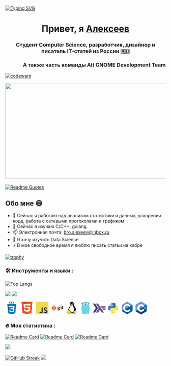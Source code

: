 
<img src="https://komarev.com/ghpvc/?username=alexeev-engineer&style=flat-square&color=blue" alt=""/>

[![Typing SVG](https://readme-typing-svg.herokuapp.com?color=%2336BCF7&lines=Developer+Designer+Writer)](https://git.io/typing-svg)

<h1 align="center">Привет, я <a href="https://daniilshat.ru/" target="_blank">Алексеев</a> 
<h3 align="center">Студент Computer Science, разработчик, дизайнер и писатель IT-статей из России 🇷🇺</h3>
<h3 align="right">А также часть команды Alt GNOME Development Team</h3>

[![codewars](https://www.codewars.com/users/alexeev-engineer/badges/large)](https://www.codewars.com/users/alexeev-engineer)

<div align="center">
  <img src="https://media.giphy.com/media/dWesBcTLavkZuG35MI/giphy.gif" width="600" height="300"/>
</div>

[![Readme Quotes](https://quotes-github-readme.vercel.app/api?type=horizontal&theme=dark)](https://github.com/piyushsuthar/github-readme-quotes)

## Обо мне 😄

- 🔭 Сейчас я работаю над анализом статистики и данных, ускорении кода, работа с сетевыми протоколами и трафиком
- 🌱 Сейчас я изучаю C/C++, golang.
- 📫 Электронная почта: bro.alexeev@inbox.ru
- 🤔 Я хочу изучить Data Science
- :zap: В мое свободное время я люблю писать статьи на хабре

[![trophy](https://github-profile-trophy.vercel.app/?username=alexeev-engineer)](https://github.com/ryo-ma/github-profile-trophy)

### :hammer_and_wrench: Инструменты и языки :

![Top Langs](https://github-readme-stats.vercel.app/api/top-langs/?username=alexeev-engineer&hide=css,html)

![](https://github-profile-summary-cards.vercel.app/api/cards/most-commit-language?username=alexeev-engineer)
![](https://github-profile-summary-cards.vercel.app/api/cards/repos-per-language?username=alexeev-engineer)

<div>
  <img src="https://github.com/devicons/devicon/blob/master/icons/css3/css3-plain-wordmark.svg"  title="CSS3" alt="CSS" width="40" height="40"/>&nbsp;
  <img src="https://github.com/devicons/devicon/blob/master/icons/html5/html5-original.svg" title="HTML5" alt="HTML" width="40" height="40"/>&nbsp;
  <img src="https://github.com/devicons/devicon/blob/master/icons/javascript/javascript-original.svg" title="JavaScript" alt="JavaScript" width="40" height="40"/>&nbsp;
  <img src="https://github.com/devicons/devicon/blob/master/icons/git/git-original-wordmark.svg" title="Git" **alt="Git" width="40" height="40"/>
  <img src="https://github.com/devicons/devicon/blob/master/icons/linux/linux-original.svg" title="Linux" **alt="Linux" width="40" height="40"/>
  <img src="https://github.com/devicons/devicon/blob/master/icons/go/go-original.svg" title="GoLang" **alt="GoLang" width="40" height="40"/>
  <img src="https://github.com/devicons/devicon/blob/master/icons/haskell/haskell-original.svg" title="Haskell" **alt="Haskell" width="40" height="40"/>
  <img src="https://github.com/devicons/devicon/blob/master/icons/python/python-original.svg" title="Python" **alt="Python" width="40" height="40"/>
  <img src="https://github.com/devicons/devicon/blob/master/icons/c/c-original.svg" title="C" **alt="C" width="40" height="40"/>
  <img src="https://github.com/devicons/devicon/blob/master/icons/cplusplus/cplusplus-original.svg" title="C++" **alt="C++" width="40" height="40"/>
</div>

### :fire: Моя статистика :

[![Readme Card](https://github-readme-stats.vercel.app/api/pin/?username=alexeev-engineer&repo=zennet)](https://github.com/alexeev-engineer/aiocryptogram)
[![Readme Card](https://github-readme-stats.vercel.app/api/pin/?username=alexeev-engineer&repo=SQLRMT)](https://github.com/alexeev-engineer/zennet)
[![Readme Card](https://github-readme-stats.vercel.app/api/pin/?username=alexeev-engineer&repo=linutils)](https://github.com/alexeev-engineer/linutils)

![](https://github-profile-summary-cards.vercel.app/api/cards/profile-details?username=alexeev-engineer)

[![GitHub Streak](https://github-readme-streak-stats.herokuapp.com/?user=alexeev-engineer&locale=ru&mode=weekly)](https://git.io/streak-stats) ![](https://github-profile-summary-cards.vercel.app/api/cards/stats?username=alexeev-engineer)


